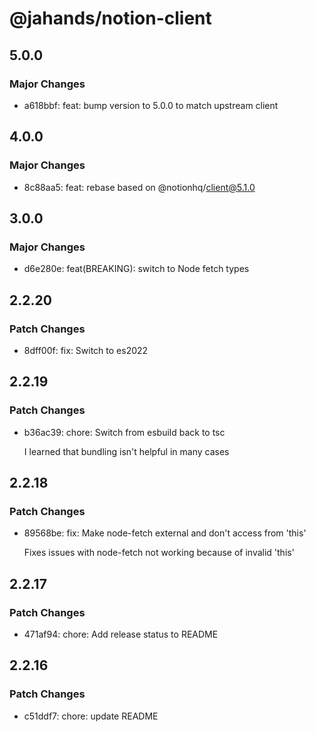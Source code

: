 # @jahands/notion-client

## 5.0.0

### Major Changes

- a618bbf: feat: bump version to 5.0.0 to match upstream client

## 4.0.0

### Major Changes

- 8c88aa5: feat: rebase based on @notionhq/client@5.1.0

## 3.0.0

### Major Changes

- d6e280e: feat(BREAKING): switch to Node fetch types

## 2.2.20

### Patch Changes

- 8dff00f: fix: Switch to es2022

## 2.2.19

### Patch Changes

- b36ac39: chore: Switch from esbuild back to tsc

  I learned that bundling isn't helpful in many cases

## 2.2.18

### Patch Changes

- 89568be: fix: Make node-fetch external and don't access from 'this'

  Fixes issues with node-fetch not working because of invalid 'this'

## 2.2.17

### Patch Changes

- 471af94: chore: Add release status to README

## 2.2.16

### Patch Changes

- c51ddf7: chore: update README
